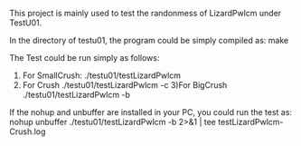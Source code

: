 This project is mainly used to test the randonmess of LizardPwlcm under TestU01.

In the directory of testu01, the program could be simply compiled as:
	make

The Test could be run simply as follows:
1) For SmallCrush:
	./testu01/testLizardPwlcm 
2) For Crush
	./testu01/testLizardPwlcm -c
3)For BigCrush
	./testu01/testLizardPwlcm -b

If the nohup and unbuffer are installed in your PC, you could run the test as:
	nohup unbuffer ./testu01/testLizardPwlcm -b 2>&1 | tee testLizardPwlcm-Crush.log


